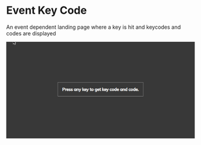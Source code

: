 # Event Key Code
An event dependent landing page where a key is hit and keycodes and codes are displayed


<img src="/keycode.gif" alt="event key code">